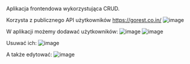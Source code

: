 Aplikacja frontendowa wykorzystująca CRUD. 

Korzysta z publicznego API użytkowników https://gorest.co.in/
![image](https://user-images.githubusercontent.com/62883259/194728448-6aca353a-798a-4ef5-84b0-4b4585ad4f26.png)

W aplikacji możemy dodawać użytkowników:
![image](https://user-images.githubusercontent.com/62883259/194728561-d64a3d50-89cf-4d6e-81c2-95eda886c7a7.png)
![image](https://user-images.githubusercontent.com/62883259/194728474-c1b18a9d-4117-446e-96e0-2eac72bae585.png)

Usuwać ich:
![image](https://user-images.githubusercontent.com/62883259/194728535-49b803c5-c605-43ef-84a0-95e9ff087559.png)

A także edytować:
![image](https://user-images.githubusercontent.com/62883259/194728601-9b26cf75-a264-452d-8e22-cfa0a89b9f63.png)
